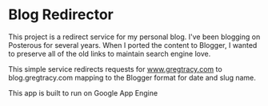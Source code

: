 Blog Redirector
========
This project is a redirect service for my personal blog. I've been blogging on Posterous for several years. When I ported the content to Blogger, I wanted to preserve all of the old links to maintain search engine love. 

This simple service redirects requests for www.gregtracy.com to blog.gregtracy.com mapping to the Blogger format for date and slug name.

This app is built to run on Google App Engine